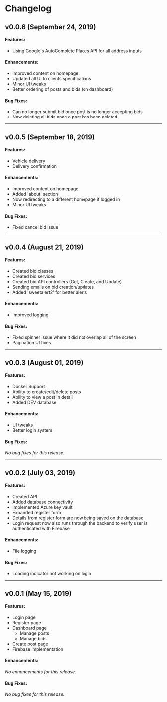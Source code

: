 # Changelog

## v0.0.6 (September 24, 2019)
#### Features:
- Using Google's AutoComplete Places API for all address inputs
#### Enhancements:
 - Improved content on homepage
 - Updated all UI to clients specifications
 - Minor UI tweaks
 - Better ordering of posts and bids (on dashboard)
#### Bug Fixes:
 - Can no longer submit bid once post is no longer accepting bids
 - Now deleting all bids once a post has been deleted

---
## v0.0.5 (September 18, 2019)
#### Features:
- Vehicle delivery
- Delivery confirmation
#### Enhancements:
 - Improved content on homepage
 - Added 'about' section
 - Now redirecting to a different homepage if logged in
 - Minor UI tweaks
#### Bug Fixes:
 - Fixed cancel bid issue

---
## v0.0.4 (August 21, 2019)
#### Features:
- Created bid classes
- Created bid services
- Created bid API controllers (Get, Create, and Update)
- Sending emails on bid creation/updates
- Added 'sweetalert2' for better alerts
#### Enhancements:
 - Improved logging
#### Bug Fixes:
 - Fixed spinner issue where it did not overlap all of the screen
 - Pagination UI fixes

---
## v0.0.3 (August 01, 2019)
#### Features:
 - Docker Support
 - Ability to create/edit/delete posts
 - Ability to view a post in detail 
 - Added DEV database
#### Enhancements:
 - UI tweaks
 - Better login system
#### Bug Fixes:
*No bug fixes for this release.*

---
## v0.0.2 (July 03, 2019)
#### Features:
 - Created API
 - Added database connectivity
 - Implemented Azure key vault
 - Expanded register form
 - Details from register form are now being saved on the database
 - Login request now also runs through the backend to verify user is authenticated with Firebase
#### Enhancements:
 - File logging

#### Bug Fixes:
 - Loading indicator not working on login

---

## v0.0.1 (May 15, 2019)
#### Features:
 - Login page
 - Register page
 - Dashboard page
    - Manage posts
    - Manage bids
 - Create post page
 - Firebase implementation 
#### Enhancements:
*No enhancements for this release.*

#### Bug Fixes:
*No bug fixes for this release.*